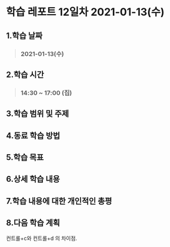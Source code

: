 # 학습 레포트 12일차 2021-01-13(수)
## 1.학습 날짜
> ### 2021-01-13(수)
## 2.학습 시간
> ### 14:30 ~ 17:00 (집)
## 3.학습 범위 및 주제
## 4.동료 학습 방법
## 5.학습 목표
## 6.상세 학습 내용
## 7.학습 내용에 대한 개인적인 총평
## 8.다음 학습 계획

컨트롤+c와 컨트롤+d 의 차이점.